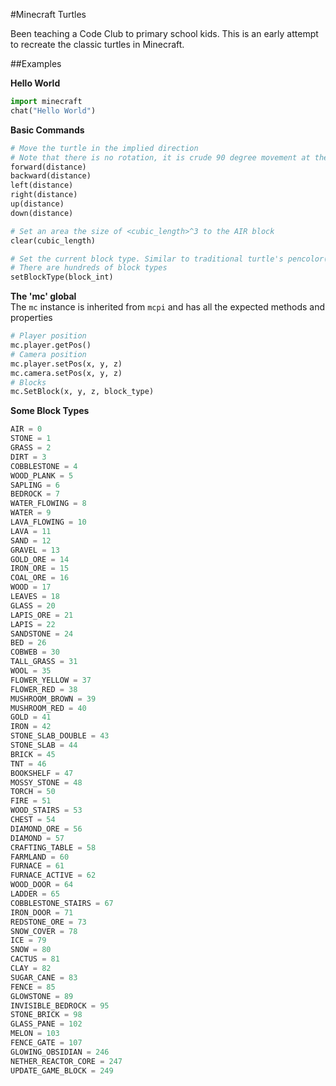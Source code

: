 #Minecraft Turtles

Been teaching a Code Club to primary school kids. This is an early attempt to recreate the classic turtles in Minecraft.

##Examples

**Hello World**
```python
import minecraft
chat("Hello World")
```

**Basic Commands**
```python
# Move the turtle in the implied direction
# Note that there is no rotation, it is crude 90 degree movement at the moment
forward(distance)
backward(distance)
left(distance)
right(distance)
up(distance)
down(distance)

# Set an area the size of <cubic_length>^3 to the AIR block
clear(cubic_length)

# Set the current block type. Similar to traditional turtle's pencolor()
# There are hundreds of block types
setBlockType(block_int)
```

**The 'mc' global**    
The `mc` instance is inherited from `mcpi` and has all the expected methods and properties
```python
# Player position
mc.player.getPos()
# Camera position
mc.player.setPos(x, y, z)
mc.camera.setPos(x, y, z)
# Blocks
mc.SetBlock(x, y, z, block_type)
```

**Some Block Types**
```python
AIR = 0
STONE = 1
GRASS = 2
DIRT = 3
COBBLESTONE = 4
WOOD_PLANK = 5
SAPLING = 6
BEDROCK = 7
WATER_FLOWING = 8
WATER = 9
LAVA_FLOWING = 10
LAVA = 11
SAND = 12
GRAVEL = 13
GOLD_ORE = 14
IRON_ORE = 15
COAL_ORE = 16
WOOD = 17
LEAVES = 18
GLASS = 20
LAPIS_ORE = 21
LAPIS = 22
SANDSTONE = 24
BED = 26
COBWEB = 30
TALL_GRASS = 31
WOOL = 35
FLOWER_YELLOW = 37
FLOWER_RED = 38
MUSHROOM_BROWN = 39
MUSHROOM_RED = 40
GOLD = 41
IRON = 42
STONE_SLAB_DOUBLE = 43
STONE_SLAB = 44
BRICK = 45
TNT = 46
BOOKSHELF = 47
MOSSY_STONE = 48
TORCH = 50
FIRE = 51
WOOD_STAIRS = 53
CHEST = 54
DIAMOND_ORE = 56
DIAMOND = 57
CRAFTING_TABLE = 58
FARMLAND = 60
FURNACE = 61
FURNACE_ACTIVE = 62
WOOD_DOOR = 64
LADDER = 65
COBBLESTONE_STAIRS = 67
IRON_DOOR = 71
REDSTONE_ORE = 73
SNOW_COVER = 78
ICE = 79
SNOW = 80
CACTUS = 81
CLAY = 82
SUGAR_CANE = 83
FENCE = 85
GLOWSTONE = 89
INVISIBLE_BEDROCK = 95
STONE_BRICK = 98
GLASS_PANE = 102
MELON = 103
FENCE_GATE = 107
GLOWING_OBSIDIAN = 246
NETHER_REACTOR_CORE = 247
UPDATE_GAME_BLOCK = 249
```


